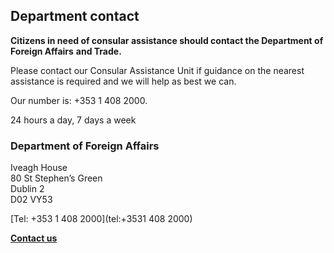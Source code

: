 ## Department contact

**Citizens in need of consular assistance should contact the Department of Foreign Affairs** **and Trade.**

Please contact our Consular Assistance Unit if guidance on the nearest assistance is required and we will help as best we can.

Our number is: +353 1 408 2000.

24 hours a day, 7 days a week

### Department of Foreign Affairs

Iveagh House   
80 St Stephen’s Green   
Dublin 2   
D02 VY53

[Tel: +353 1 408 2000](tel:+3531 408 2000)

[**Contact us**](/en/dfa/overseas-travel/contact-dfa-travel-advice/)